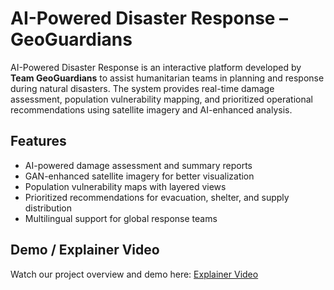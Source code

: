 # AI-Powered Disaster Response – GeoGuardians

AI-Powered Disaster Response is an interactive platform developed by **Team GeoGuardians** to assist humanitarian teams in planning and response during natural disasters. The system provides real-time damage assessment, population vulnerability mapping, and prioritized operational recommendations using satellite imagery and AI-enhanced analysis.

## Features

* AI-powered damage assessment and summary reports
* GAN-enhanced satellite imagery for better visualization
* Population vulnerability maps with layered views
* Prioritized recommendations for evacuation, shelter, and supply distribution
* Multilingual support for global response teams

## Demo / Explainer Video

Watch our project overview and demo here: [Explainer Video](https://www.youtube.com/watch?v=6zXJTDOOnaI)
